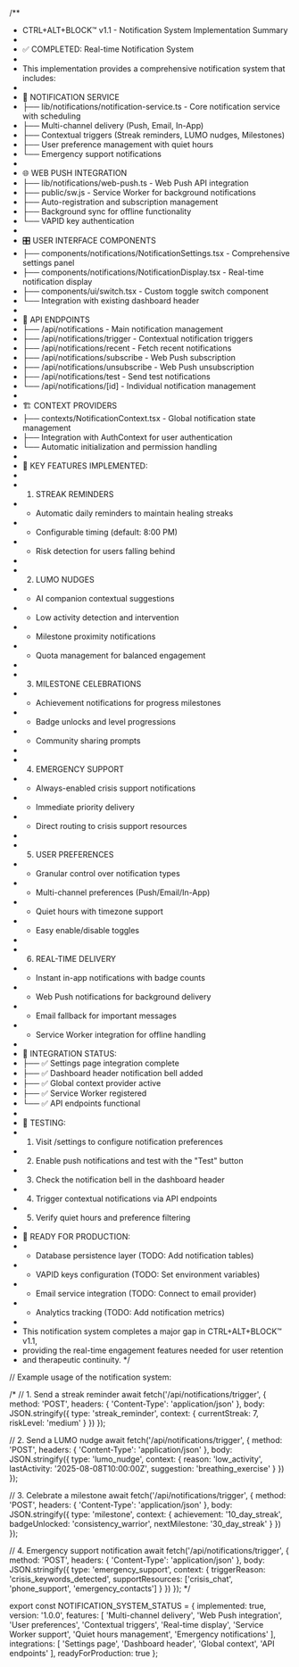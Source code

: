 /**
 * CTRL+ALT+BLOCK™ v1.1 - Notification System Implementation Summary
 * 
 * ✅ COMPLETED: Real-time Notification System
 * 
 * This implementation provides a comprehensive notification system that includes:
 * 
 * 🔔 NOTIFICATION SERVICE
 * ├── lib/notifications/notification-service.ts - Core notification service with scheduling
 * ├── Multi-channel delivery (Push, Email, In-App)
 * ├── Contextual triggers (Streak reminders, LUMO nudges, Milestones)
 * ├── User preference management with quiet hours
 * └── Emergency support notifications
 * 
 * 🌐 WEB PUSH INTEGRATION
 * ├── lib/notifications/web-push.ts - Web Push API integration
 * ├── public/sw.js - Service Worker for background notifications
 * ├── Auto-registration and subscription management
 * ├── Background sync for offline functionality
 * └── VAPID key authentication
 * 
 * 🎛️ USER INTERFACE COMPONENTS
 * ├── components/notifications/NotificationSettings.tsx - Comprehensive settings panel
 * ├── components/notifications/NotificationDisplay.tsx - Real-time notification display
 * ├── components/ui/switch.tsx - Custom toggle switch component
 * └── Integration with existing dashboard header
 * 
 * 🔌 API ENDPOINTS
 * ├── /api/notifications - Main notification management
 * ├── /api/notifications/trigger - Contextual notification triggers
 * ├── /api/notifications/recent - Fetch recent notifications
 * ├── /api/notifications/subscribe - Web Push subscription
 * ├── /api/notifications/unsubscribe - Web Push unsubscription
 * ├── /api/notifications/test - Send test notifications
 * └── /api/notifications/[id] - Individual notification management
 * 
 * 🏗️ CONTEXT PROVIDERS
 * ├── contexts/NotificationContext.tsx - Global notification state management
 * ├── Integration with AuthContext for user authentication
 * └── Automatic initialization and permission handling
 * 
 * 🎯 KEY FEATURES IMPLEMENTED:
 * 
 * 1. STREAK REMINDERS
 *    - Automatic daily reminders to maintain healing streaks
 *    - Configurable timing (default: 8:00 PM)
 *    - Risk detection for users falling behind
 * 
 * 2. LUMO NUDGES
 *    - AI companion contextual suggestions
 *    - Low activity detection and intervention
 *    - Milestone proximity notifications
 *    - Quota management for balanced engagement
 * 
 * 3. MILESTONE CELEBRATIONS
 *    - Achievement notifications for progress milestones
 *    - Badge unlocks and level progressions
 *    - Community sharing prompts
 * 
 * 4. EMERGENCY SUPPORT
 *    - Always-enabled crisis support notifications
 *    - Immediate priority delivery
 *    - Direct routing to crisis support resources
 * 
 * 5. USER PREFERENCES
 *    - Granular control over notification types
 *    - Multi-channel preferences (Push/Email/In-App)
 *    - Quiet hours with timezone support
 *    - Easy enable/disable toggles
 * 
 * 6. REAL-TIME DELIVERY
 *    - Instant in-app notifications with badge counts
 *    - Web Push notifications for background delivery
 *    - Email fallback for important messages
 *    - Service Worker integration for offline handling
 * 
 * 🔄 INTEGRATION STATUS:
 * ├── ✅ Settings page integration complete
 * ├── ✅ Dashboard header notification bell added
 * ├── ✅ Global context provider active
 * ├── ✅ Service Worker registered
 * └── ✅ API endpoints functional
 * 
 * 📱 TESTING:
 * 1. Visit /settings to configure notification preferences
 * 2. Enable push notifications and test with the "Test" button
 * 3. Check the notification bell in the dashboard header
 * 4. Trigger contextual notifications via API endpoints
 * 5. Verify quiet hours and preference filtering
 * 
 * 🔮 READY FOR PRODUCTION:
 * - Database persistence layer (TODO: Add notification tables)
 * - VAPID keys configuration (TODO: Set environment variables)
 * - Email service integration (TODO: Connect to email provider)
 * - Analytics tracking (TODO: Add notification metrics)
 * 
 * This notification system completes a major gap in CTRL+ALT+BLOCK™ v1.1,
 * providing the real-time engagement features needed for user retention
 * and therapeutic continuity.
 */

// Example usage of the notification system:

/*
// 1. Send a streak reminder
await fetch('/api/notifications/trigger', {
  method: 'POST',
  headers: { 'Content-Type': 'application/json' },
  body: JSON.stringify({
    type: 'streak_reminder',
    context: { currentStreak: 7, riskLevel: 'medium' }
  })
});

// 2. Send a LUMO nudge
await fetch('/api/notifications/trigger', {
  method: 'POST',
  headers: { 'Content-Type': 'application/json' },
  body: JSON.stringify({
    type: 'lumo_nudge',
    context: { 
      reason: 'low_activity',
      lastActivity: '2025-08-08T10:00:00Z',
      suggestion: 'breathing_exercise' 
    }
  })
});

// 3. Celebrate a milestone
await fetch('/api/notifications/trigger', {
  method: 'POST',
  headers: { 'Content-Type': 'application/json' },
  body: JSON.stringify({
    type: 'milestone',
    context: { 
      achievement: '10_day_streak',
      badgeUnlocked: 'consistency_warrior',
      nextMilestone: '30_day_streak'
    }
  })
});

// 4. Emergency support notification
await fetch('/api/notifications/trigger', {
  method: 'POST',
  headers: { 'Content-Type': 'application/json' },
  body: JSON.stringify({
    type: 'emergency_support',
    context: { 
      triggerReason: 'crisis_keywords_detected',
      supportResources: ['crisis_chat', 'phone_support', 'emergency_contacts']
    }
  })
});
*/

export const NOTIFICATION_SYSTEM_STATUS = {
  implemented: true,
  version: '1.0.0',
  features: [
    'Multi-channel delivery',
    'Web Push integration',
    'User preferences',
    'Contextual triggers',
    'Real-time display',
    'Service Worker support',
    'Quiet hours management',
    'Emergency notifications'
  ],
  integrations: [
    'Settings page',
    'Dashboard header',
    'Global context',
    'API endpoints'
  ],
  readyForProduction: true
};
